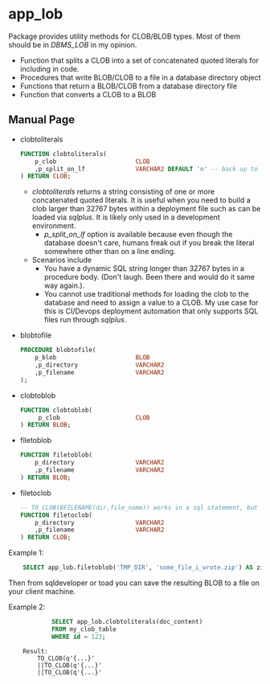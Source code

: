 # app_lob

Package provides utility methods for CLOB/BLOB types. Most of them should be in *DBMS_LOB* in my opinion.

- Function that splits a CLOB into a set of concatenated quoted literals for including in code.
- Procedures that write BLOB/CLOB to a file in a database directory object
- Functions that return a BLOB/CLOB from a database directory file
- Function that converts a CLOB to a BLOB

## Manual Page

- clobtoliterals
    ```sql
    FUNCTION clobtoliterals(
        p_clob                      CLOB
        ,p_split_on_lf              VARCHAR2 DEFAULT 'n' -- back up to prior LF for end of chunk
    ) RETURN CLOB;
    ```
    - *clobtoliterals* returns a string consisting of one or more concatenated quoted literals. It is useful when you need to build a clob larger than 32767 bytes within a deployment file such as can be loaded via *sqlplus*. It is likely only used in a development environment.
        - *p_split_on_lf* option is available because even though the database doesn't care, humans freak out if you break the literal somewhere other than on a line ending.
    - Scenarios include
        - You have a dynamic SQL string longer than 32767 bytes in a procedure body. (Don't laugh. Been there and would do it same way again.). 
        - You cannot use traditional methods for loading the clob to the database and need to assign a value to a CLOB. My use case for this is CI/Devops deployment automation that only supports SQL files run through *sqlplus*.

- blobtofile
    ```sql
    PROCEDURE blobtofile(
        p_blob                      BLOB
        ,p_directory                VARCHAR2
        ,p_filename                 VARCHAR2
    );
    ```
- clobtoblob
    ```sql
    FUNCTION clobtoblob(
         p_clob                     CLOB
    ) RETURN BLOB;
    ```
- filetoblob
    ```sql
    FUNCTION filetoblob(
        p_directory                 VARCHAR2
        ,p_filename                 VARCHAR2
    ) RETURN BLOB;
    ```
- filetoclob
    ```sql
    -- TO_CLOB(BFILENAME(dir,file_name)) works in a sql statement, but not in pl/sql directly as of 12.2.
    FUNCTION filetoclob(
        p_directory                 VARCHAR2
        ,p_filename                 VARCHAR2
    ) RETURN CLOB;
    ```

Example 1:
```sql
    SELECT app_lob.filetoblob('TMP_DIR', 'some_file_i_wrote.zip') AS zip_file FROM dual;
```
Then from sqldeveloper or toad you can save the resulting BLOB to a file on your client machine.

Example 2:
```sql
            SELECT app_lob.clobtoliterals(doc_content)
            FROM my_clob_table
            WHERE id = 123;
```
        Result:
            TO_CLOB(q'{...}'
            ||TO_CLOB(q'{...}'
            ||TO_CLOB(q'{...}'

